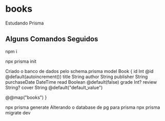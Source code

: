 # books
Estudando Prisma

## Alguns Comandos Seguidos
npm i 

npx prisma init 

Criado o banco de dados pelo schema.prisma 
model Book {
  id Int @id @default(autoincrement())
  title String 
  author String
  publisher String
  purchaseDate DateTime
  read Boolean @default(false)
  grade Int?
  review String?
  cover String @default("default_value")

  @@map("books")
}

npx prisma generate
Alterando o database de pg para prisma
npx prisma migrate dev 
